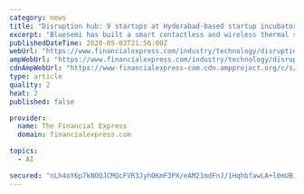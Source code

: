 ```yaml
---
category: news
title: "Disruption hub: 9 startups at Hyderabad-based startup incubator T-Hub debut niche solutions to combat COVID-19"
excerpt: "Bluesemi has built a smart contactless and wireless thermal sensor and imager that measures the temperature of individuals and even heat maps crowds."
publishedDateTime: 2020-05-03T21:56:00Z
webUrl: "https://www.financialexpress.com/industry/technology/disruption-hub-9-startups-at-hyderabad-based-startup-incubator-t-hub-debut-niche-solutions-to-combat-covid-19/1946910/"
ampWebUrl: "https://www.financialexpress.com/industry/technology/disruption-hub-9-startups-at-hyderabad-based-startup-incubator-t-hub-debut-niche-solutions-to-combat-covid-19/1946910/lite/"
cdnAmpWebUrl: "https://www-financialexpress-com.cdn.ampproject.org/c/s/www.financialexpress.com/industry/technology/disruption-hub-9-startups-at-hyderabad-based-startup-incubator-t-hub-debut-niche-solutions-to-combat-covid-19/1946910/lite/"
type: article
quality: 2
heat: 2
published: false

provider:
  name: The Financial Express
  domain: financialexpress.com

topics:
  - AI

secured: "nLh4oY6p7kNOQJCMQcFVR3JyhOKmF3PX/eAM21mdFnJ/1HqhbfawLA+l0mUBifGz1LQ5FDkrKIgmvPDp2yHW/vGkUIzd1VxbCqjPtDE8Uxh3gAv7lAfpruTfSUYOHUIFbQTqawk0REv5LgPpGZYn34Sq7DtyxIyv3XJVmsAz/04vpOXES0Q50pjATPKUgl+e61slvfnXolTQwXPL2io8bjr+V2mhPWoczzd/ep3e0/h0pTzZJyO0XFvlb/uxcx5tcENCBFC4Ob8qv7EwjOpY2i8OfRFEvH0QxWVqQkiTORhC8a0tVzEGGmoIc3DbaQLVygfVMM4ISahsNZed/mi1CgckSz5dWPLKvvxXj15ST4PQErotJj0JIN1qS3wPOx2uacYHCgbYL9x92YyBMW4GQi/usUzy69eiy4VSAmNXwI5ygHiA4LmsE6DTEoRzS/8gJBw7oGgh/CQZUplEaUTnxjRGUmzzDFhQmGUwqFMh2wA=;0qNQSkQ5J2XEAQbYSw8uuQ=="
---
```


